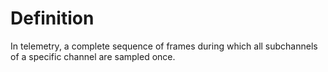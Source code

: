# Definition

In telemetry, a complete sequence of frames during which all subchannels
of a specific channel are sampled once.
